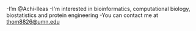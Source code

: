 -I’m @Achi-lleas
-I'm interested in bioinformatics, computational biology, biostatistics and protein engineering
-You can contact me at thom8826@umn.edu


<!---
Achi-lleas/Achi-lleas is a ✨ special ✨ repository because its `README.md` (this file) appears on your GitHub profile.
You can click the Preview link to take a look at your changes.
--->
